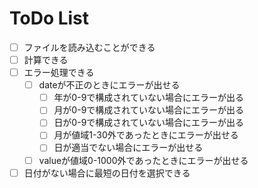 # ToDo List

- [ ] ファイルを読み込むことができる
- [ ] 計算できる
- [ ] エラー処理できる
	- [ ] dateが不正のときにエラーが出せる
		- [ ] 年が0-9で構成されていない場合にエラーが出る
		- [ ] 月が0-9で構成されていない場合にエラーが出る
		- [ ] 日が0-9で構成されていない場合にエラーが出る
		- [ ] 月が値域1-30外であったときにエラーが出せる
		- [ ] 日が適当でない場合にエラーが出せる
	- [ ] valueが値域0-1000外であったときにエラーが出せる
- [ ] 日付がない場合に最短の日付を選択できる
